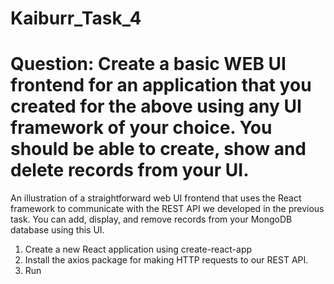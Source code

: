 # Kaiburr_Task_4
# Question: Create a basic WEB UI frontend for an application that you created for the above using any UI framework of your choice. You should be able to create, show and delete records from your UI.

An illustration of a straightforward web UI frontend that uses the React framework to communicate with the REST API we developed in the previous task. You can add, display, and remove records from your MongoDB database using this UI.

1) Create a new React application using create-react-app
2) Install the axios package for making HTTP requests to our REST API.
3) Run

